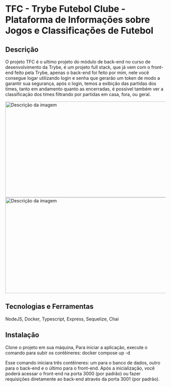 # TFC - Trybe Futebol Clube - Plataforma de Informações sobre Jogos e Classificações de Futebol 

## Descrição

O projeto TFC é o ultimo projeto do módulo de back-end no curso de desenvolvimento da Trybe, é um projeto full stack, que já vem com o front-end feito pela Trybe, apenas o back-end foi feito por mim, nele você consegue logar utilizando login e senha que gerarão um token de modo a garantir sua segurança, após o login, temos a exibição das partidas dos times, tanto em andamento quanto as encerradas, é possivel também ver a classificação dos times filtrando por partidas em casa, fora, ou geral.

<img src="https://i.imgur.com/4ddYsFZ.png" alt="Descrição da imagem" width="600" height="300" />

<img src="https://i.imgur.com/ZOVrC6S.png" alt="Descrição da imagem" width="600" height="300" />

## Tecnologias e Ferramentas

NodeJS, Docker, Typescript, Express, Sequelize, Chai

## Instalação

Clone o projeto em sua máquina, Para iniciar a aplicação, execute o comando para subir os contêineres:  docker compose up -d

Esse comando iniciara três contêineres: um para o banco de dados, outro para o back-end e o último para o front-end.
Após a inicialização, você poderá acessar o front-end na porta 3000 (por padrão) ou fazer requisições diretamente ao back-end através da porta 3001 (por padrão).
